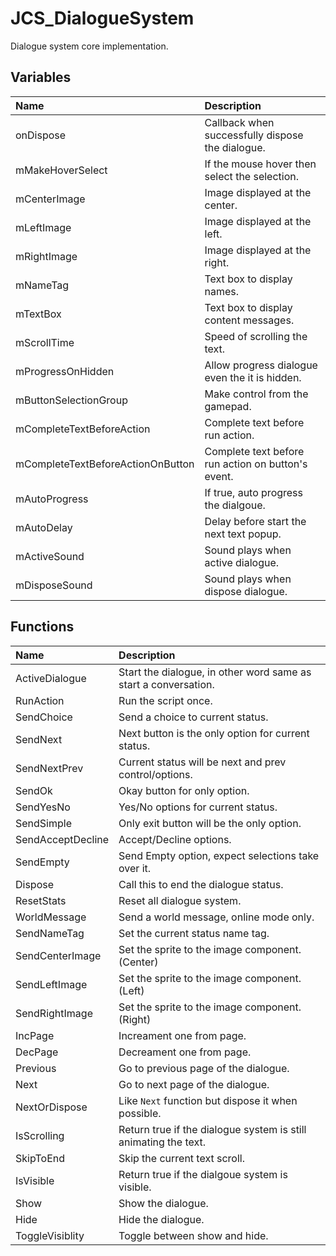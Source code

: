 # JCS_DialogueSystem

Dialogue system core implementation.

## Variables

| Name                              | Description                                        |
|:----------------------------------|:---------------------------------------------------|
| onDispose                         | Callback when successfully dispose the dialogue.   |
| mMakeHoverSelect                  | If the mouse hover then select the selection.      |
| mCenterImage                      | Image displayed at the center.                     |
| mLeftImage                        | Image displayed at the left.                       |
| mRightImage                       | Image displayed at the right.                      |
| mNameTag                          | Text box to display names.                         |
| mTextBox                          | Text box to display content messages.              |
| mScrollTime                       | Speed of scrolling the text.                       |
| mProgressOnHidden                 | Allow progress dialogue even the it is hidden.     |
| mButtonSelectionGroup             | Make control from the gamepad.                     |
| mCompleteTextBeforeAction         | Complete text before run action.                   |
| mCompleteTextBeforeActionOnButton | Complete text before run action on button's event. |
| mAutoProgress                     | If true, auto progress the dialgoue.               |
| mAutoDelay                        | Delay before start the next text popup.            |
| mActiveSound                      | Sound plays when active dialogue.                  |
| mDisposeSound                     | Sound plays when dispose dialogue.                 |

## Functions

| Name              | Description                                                     |
|:------------------|:----------------------------------------------------------------|
| ActiveDialogue    | Start the dialogue, in other word same as start a conversation. |
| RunAction         | Run the script once.                                            |
| SendChoice        | Send a choice to current status.                                |
| SendNext          | Next button is the only option for current status.              |
| SendNextPrev      | Current status will be next and prev control/options.           |
| SendOk            | Okay button for only option.                                    |
| SendYesNo         | Yes/No options for current status.                              |
| SendSimple        | Only exit button will be the only option.                       |
| SendAcceptDecline | Accept/Decline options.                                         |
| SendEmpty         | Send Empty option, expect selections take over it.              |
| Dispose           | Call this to end the dialogue status.                           |
| ResetStats        | Reset all dialogue system.                                      |
| WorldMessage      | Send a world message, online mode only.                         |
| SendNameTag       | Set the current status name tag.                                |
| SendCenterImage   | Set the sprite to the image component. (Center)                 |
| SendLeftImage     | Set the sprite to the image component. (Left)                   |
| SendRightImage    | Set the sprite to the image component. (Right)                  |
| IncPage           | Increament one from page.                                       |
| DecPage           | Decreament one from page.                                       |
| Previous          | Go to previous page of the dialogue.                            |
| Next              | Go to next page of the dialogue.                                |
| NextOrDispose     | Like `Next` function but dispose it when possible.              |
| IsScrolling       | Return true if the dialogue system is still animating the text. |
| SkipToEnd         | Skip the current text scroll.                                   |
| IsVisible         | Return true if the dialgoue system is visible.                  |
| Show              | Show the dialogue.                                              |
| Hide              | Hide the dialogue.                                              |
| ToggleVisiblity   | Toggle between show and hide.                                   |

